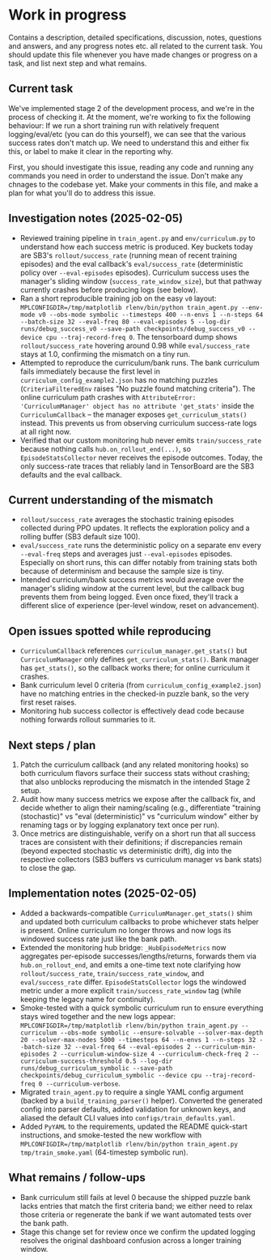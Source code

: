 # Work in progress
Contains a description, detailed specifications, discussion, notes, questions and answers, and any progress notes etc. all related to the current task. You should update this file whenever you have made changes or progress on a task, and list next step and what remains.

## Current task
We've implemented stage 2 of the development process, and we're in the process of checking it. At the moment, we're working to fix the following behaviour:
If we run a short training run with relatively frequent logging/eval/etc (you can do this yourself), we can see that the various success rates don't match up. We need to understand this and either fix this, or label to make it clear in the reporting why.

First, you should investigate this issue, reading any code and running any commands you need in order to understand the issue. Don't make any chnages to the codebase yet. Make your comments in this file, and make a plan for what you'll do to address this issue.
## Investigation notes (2025-02-05)
- Reviewed training pipeline in `train_agent.py` and `env/curriculum.py` to understand how each success metric is produced. Key buckets today are SB3's `rollout/success_rate` (running mean of recent training episodes) and the eval callback's `eval/success_rate` (deterministic policy over `--eval-episodes` episodes). Curriculum success uses the manager's sliding window (`success_rate_window_size`), but that pathway currently crashes before producing logs (see below).
- Ran a short reproducible training job on the easy `v0` layout: `MPLCONFIGDIR=/tmp/matplotlib rlenv/bin/python train_agent.py --env-mode v0 --obs-mode symbolic --timesteps 400 --n-envs 1 --n-steps 64 --batch-size 32 --eval-freq 80 --eval-episodes 5 --log-dir runs/debug_success_v0 --save-path checkpoints/debug_success_v0 --device cpu --traj-record-freq 0`. The tensorboard dump shows `rollout/success_rate` hovering around 0.98 while `eval/success_rate` stays at 1.0, confirming the mismatch on a tiny run.
- Attempted to reproduce the curriculum/bank runs. The bank curriculum fails immediately because the first level in `curriculum_config_example2.json` has no matching puzzles (`CriteriaFilteredEnv` raises "No puzzle found matching criteria"). The online curriculum path crashes with `AttributeError: 'CurriculumManager' object has no attribute 'get_stats'` inside the `CurriculumCallback` – the manager exposes `get_curriculum_stats()` instead. This prevents us from observing curriculum success-rate logs at all right now.
- Verified that our custom monitoring hub never emits `train/success_rate` because nothing calls `hub.on_rollout_end(...)`, so `EpisodeStatsCollector` never receives the episode outcomes. Today, the only success-rate traces that reliably land in TensorBoard are the SB3 defaults and the eval callback.

## Current understanding of the mismatch
- `rollout/success_rate` averages the stochastic training episodes collected during PPO updates. It reflects the exploration policy and a rolling buffer (SB3 default size 100).
- `eval/success_rate` runs the deterministic policy on a separate env every `--eval-freq` steps and averages just `--eval-episodes` episodes. Especially on short runs, this can differ notably from training stats both because of determinism and because the sample size is tiny.
- Intended curriculum/bank success metrics would average over the manager's sliding window at the current level, but the callback bug prevents them from being logged. Even once fixed, they'll track a different slice of experience (per-level window, reset on advancement).

## Open issues spotted while reproducing
- `CurriculumCallback` references `curriculum_manager.get_stats()` but `CurriculumManager` only defines `get_curriculum_stats()`. Bank manager has `get_stats()`, so the callback works there; for online curriculum it crashes.
- Bank curriculum level 0 criteria (from `curriculum_config_example2.json`) have no matching entries in the checked-in puzzle bank, so the very first reset raises.
- Monitoring hub success collector is effectively dead code because nothing forwards rollout summaries to it.

## Next steps / plan
1. Patch the curriculum callback (and any related monitoring hooks) so both curriculum flavors surface their success stats without crashing; that also unblocks reproducing the mismatch in the intended Stage 2 setup.
2. Audit how many success metrics we expose after the callback fix, and decide whether to align their naming/scaling (e.g., differentiate "training (stochastic)" vs "eval (deterministic)" vs "curriculum window" either by renaming tags or by logging explanatory text once per run).
3. Once metrics are distinguishable, verify on a short run that all success traces are consistent with their definitions; if discrepancies remain (beyond expected stochastic vs deterministic drift), dig into the respective collectors (SB3 buffers vs curriculum manager vs bank stats) to close the gap.

## Implementation notes (2025-02-05)
- Added a backwards-compatible `CurriculumManager.get_stats()` shim and updated both curriculum callbacks to probe whichever stats helper is present. Online curriculum no longer throws and now logs its windowed success rate just like the bank path.
- Extended the monitoring hub bridge: `_HubEpisodeMetrics` now aggregates per-episode successes/lengths/returns, forwards them via `hub.on_rollout_end`, and emits a one-time text note clarifying how `rollout/success_rate`, `train/success_rate_window`, and `eval/success_rate` differ. `EpisodeStatsCollector` logs the windowed metric under a more explicit `train/success_rate_window` tag (while keeping the legacy name for continuity).
- Smoke-tested with a quick symbolic curriculum run to ensure everything stays wired together and the new logs appear: `MPLCONFIGDIR=/tmp/matplotlib rlenv/bin/python train_agent.py --curriculum --obs-mode symbolic --ensure-solvable --solver-max-depth 20 --solver-max-nodes 5000 --timesteps 64 --n-envs 1 --n-steps 32 --batch-size 32 --eval-freq 64 --eval-episodes 2 --curriculum-min-episodes 2 --curriculum-window-size 4 --curriculum-check-freq 2 --curriculum-success-threshold 0.5 --log-dir runs/debug_curriculum_symbolic --save-path checkpoints/debug_curriculum_symbolic --device cpu --traj-record-freq 0 --curriculum-verbose`.
- Migrated `train_agent.py` to require a single YAML config argument (backed by a `build_training_parser()` helper). Converted the generated config into parser defaults, added validation for unknown keys, and aliased the default CLI values into `configs/train_defaults.yaml`.
- Added `PyYAML` to the requirements, updated the README quick-start instructions, and smoke-tested the new workflow with `MPLCONFIGDIR=/tmp/matplotlib rlenv/bin/python train_agent.py tmp/train_smoke.yaml` (64-timestep symbolic run).

## What remains / follow-ups
- Bank curriculum still fails at level 0 because the shipped puzzle bank lacks entries that match the first criteria band; we either need to relax those criteria or regenerate the bank if we want automated tests over the bank path.
- Stage this change set for review once we confirm the updated logging resolves the original dashboard confusion across a longer training window.
